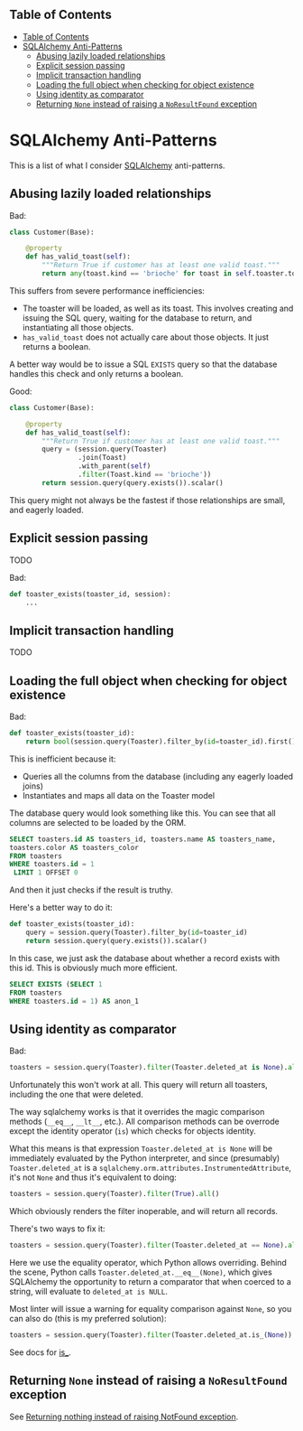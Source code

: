 <!-- START doctoc generated TOC please keep comment here to allow auto update -->
<!-- DON'T EDIT THIS SECTION, INSTEAD RE-RUN doctoc TO UPDATE -->
## Table of Contents

  - [Table of Contents](#table-of-contents)
- [SQLAlchemy Anti-Patterns](#sqlalchemy-anti-patterns)
  - [Abusing lazily loaded relationships](#abusing-lazily-loaded-relationships)
  - [Explicit session passing](#explicit-session-passing)
  - [Implicit transaction handling](#implicit-transaction-handling)
  - [Loading the full object when checking for object existence](#loading-the-full-object-when-checking-for-object-existence)
  - [Using identity as comparator](#using-identity-as-comparator)
  - [Returning `None` instead of raising a `NoResultFound` exception](#returning-none-instead-of-raising-a-noresultfound-exception)

<!-- END doctoc generated TOC please keep comment here to allow auto update -->

# SQLAlchemy Anti-Patterns

This is a list of what I consider
[SQLAlchemy](http://www.sqlalchemy.org/) anti-patterns.

## Abusing lazily loaded relationships

Bad:

```python
class Customer(Base):

    @property
    def has_valid_toast(self):
        """Return True if customer has at least one valid toast."""
        return any(toast.kind == 'brioche' for toast in self.toaster.toasts)
```

This suffers from severe performance inefficiencies:

- The toaster will be loaded, as well as its toast. This involves
  creating and issuing the SQL query, waiting for the database to
  return, and instantiating all those objects.
- `has_valid_toast` does not actually care about those objects. It just
  returns a boolean.

A better way would be to issue a SQL `EXISTS` query so that the database
handles this check and only returns a boolean.

Good:

```python
class Customer(Base):

    @property
    def has_valid_toast(self):
        """Return True if customer has at least one valid toast."""
        query = (session.query(Toaster)
                 .join(Toast)
                 .with_parent(self)
                 .filter(Toast.kind == 'brioche'))
        return session.query(query.exists()).scalar()
```

This query might not always be the fastest if those relationships are
small, and eagerly loaded.

## Explicit session passing

TODO

Bad:

```python
def toaster_exists(toaster_id, session):
    ...
```

## Implicit transaction handling

TODO

## Loading the full object when checking for object existence

Bad:

```python
def toaster_exists(toaster_id):
    return bool(session.query(Toaster).filter_by(id=toaster_id).first())
```

This is inefficient because it:

- Queries all the columns from the database (including any eagerly
  loaded joins)
- Instantiates and maps all data on the Toaster model

The database query would look something like this. You can see that all
columns are selected to be loaded by the ORM.

```sql
SELECT toasters.id AS toasters_id, toasters.name AS toasters_name,
toasters.color AS toasters_color
FROM toasters
WHERE toasters.id = 1
 LIMIT 1 OFFSET 0
```

And then it just checks if the result is truthy.

Here's a better way to do it:

```python
def toaster_exists(toaster_id):
    query = session.query(Toaster).filter_by(id=toaster_id)
    return session.query(query.exists()).scalar()
```

In this case, we just ask the database about whether a record exists
with this id. This is obviously much more efficient.

```sql
SELECT EXISTS (SELECT 1
FROM toasters
WHERE toasters.id = 1) AS anon_1
```

## Using identity as comparator

Bad:

```python
toasters = session.query(Toaster).filter(Toaster.deleted_at is None).all()
```

Unfortunately this won't work at all. This query will return all
toasters, including the one that were deleted.

The way sqlalchemy works is that it overrides the magic comparison
methods (`__eq__`, `__lt__`, etc.). All comparison methods can be
overrode except the identity operator (`is`) which checks for objects
identity.

What this means is that expression `Toaster.deleted_at is None` will be
immediately evaluated by the Python interpreter, and since (presumably)
`Toaster.deleted_at` is a
`sqlalchemy.orm.attributes.InstrumentedAttribute`, it's not `None` and
thus it's equivalent to doing:

```python
toasters = session.query(Toaster).filter(True).all()
```

Which obviously renders the filter inoperable, and will return all
records.

There's two ways to fix it:

```python
toasters = session.query(Toaster).filter(Toaster.deleted_at == None).all()
```

Here we use the equality operator, which Python allows overriding.
Behind the scene, Python calls `Toaster.deleted_at.__eq__(None)`, which
gives SQLAlchemy the opportunity to return a comparator that when
coerced to a string, will evaluate to `deleted_at is NULL`.

Most linter will issue a warning for equality comparison against `None`,
so you can also do (this is my preferred solution):

```python
toasters = session.query(Toaster).filter(Toaster.deleted_at.is_(None)).all()
```

See docs for
[is\_](http://docs.sqlalchemy.org/en/rel_1_0/core/sqlelement.html#sqlalchemy.sql.operators.ColumnOperators.is_).

## Returning `None` instead of raising a `NoResultFound` exception

See
[Returning nothing instead of raising NotFound exception](https://github.com/charlax/antipatterns/blob/master/code-antipatterns.md#returning-nothing-instead-of-raising-notfound-exception).
